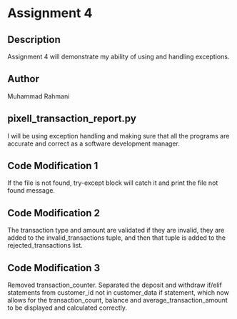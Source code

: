 # Assignment 4

## Description

Assignment 4 will demonstrate my ability of using and handling exceptions.

## Author

Muhammad Rahmani

## pixell_transaction_report.py

I will be using exception handling and making sure that all the programs
are accurate and correct as a software development manager.

## Code Modification 1

If the file is not found, try-except block will catch it and print
the file not found message.

## Code Modification 2

The transaction type and amount are validated if they are invalid, they are
added to the invalid_transactions tuple, and then that tuple is added to
the rejected_transactions list.

## Code Modification 3

Removed transaction_counter. Separated the deposit and withdraw if/elif
statements from customer_id not in customer_data if statement, which
now allows for the transaction_count, balance and average_transaction_amount
to be displayed and calculated correctly.